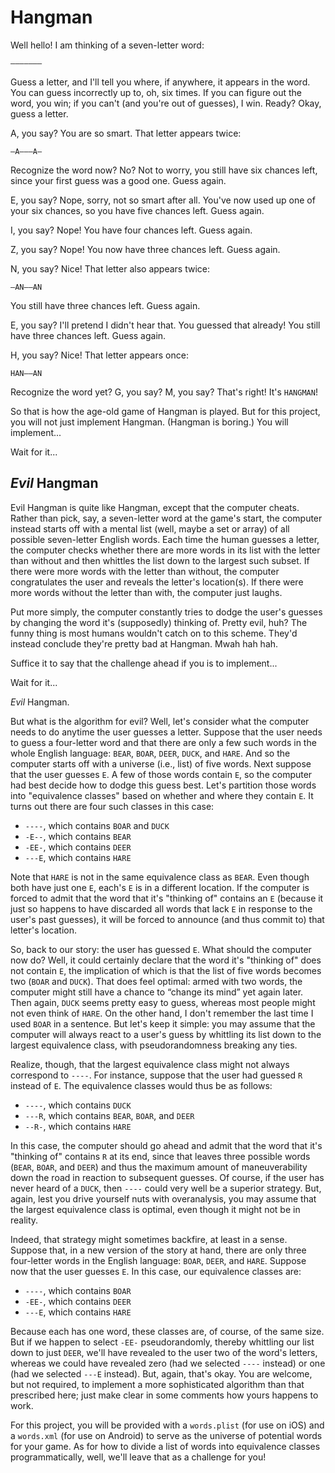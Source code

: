 # Hangman

Well hello! I am thinking of a seven-letter word:

	–––––––

Guess a letter, and I'll tell you where, if anywhere, it appears in the word.
You can guess incorrectly up to, oh, six times. If you can figure out the
word, you win; if you can't (and you're out of guesses), I win. Ready? Okay,
guess a letter.

A, you say? You are so smart. That letter appears twice:

	–A–––A–

Recognize the word now? No? Not to worry, you still have six chances left,
since your first guess was a good one. Guess again.

E, you say? Nope, sorry, not so smart after all. You've now used up one of
your six chances, so you have five chances left. Guess again.

I, you say? Nope! You have four chances left. Guess again.

Z, you say? Nope! You now have three chances left. Guess again.

N, you say? Nice! That letter also appears twice:

	–AN––AN

You still have three chances left. Guess again.

E, you say? I'll pretend I didn't hear that. You guessed that already! You
still have three chances left. Guess again.

H, you say? Nice! That letter appears once:

	HAN––AN

Recognize the word yet? G, you say? M, you say? That's right! It's `HANGMAN`!

So that is how the age-old game of Hangman is played. But for this project, you
will not just implement Hangman. (Hangman is boring.) You will implement...

Wait for it...

## *Evil* Hangman

Evil Hangman is quite like Hangman, except that the computer cheats. Rather
than pick, say, a seven-letter word at the game's start, the computer instead
starts off with a mental list (well, maybe a set or array) of all possible
seven-letter English words. Each time the human guesses a letter, the computer
checks whether there are more words in its list with the letter than without
and then whittles the list down to the largest such subset. If there were more
words with the letter than without, the computer congratulates the user and
reveals the letter's location(s). If there were more words without the letter
than with, the computer just laughs.

Put more simply, the computer constantly tries to dodge the user's guesses by
changing the word it's (supposedly) thinking of. Pretty evil, huh? The funny
thing is most humans wouldn't catch on to this scheme. They'd instead conclude
they're pretty bad at Hangman. Mwah hah hah.

Suffice it to say that the challenge ahead if you is to implement...

Wait for it...

*Evil* Hangman.

But what is the algorithm for evil? Well, let's consider what the computer
needs to do anytime the user guesses a letter. Suppose that the user needs to
guess a four-letter word and that there are only a few such words in the whole
English language: `BEAR`, `BOAR`, `DEER`, `DUCK`, and `HARE`. And so the
computer starts off with a universe (i.e., list) of five words. Next suppose
that the user guesses `E`. A few of those words contain `E`, so the computer
had best decide how to dodge this guess best. Let's partition those words into
"equivalence classes" based on whether and where they contain `E`. It turns out
there are four such classes in this case:

- `----`, which contains `BOAR` and `DUCK`
- `-E--`, which contains `BEAR`
- `-EE-`, which contains `DEER`
- `---E`, which contains `HARE`

Note that `HARE` is not in the same equivalence class as `BEAR`. Even though
both have just one `E`, each's `E` is in a different location. If the computer
is forced to admit that the word that it's "thinking of" contains an `E`
(because it just so happens to have discarded all words that lack `E` in
response to the user's past guesses), it will be forced to announce (and thus
commit to) that letter's location.

So, back to our story: the user has guessed `E`. What should the computer now
do? Well, it could certainly declare that the word it's "thinking of" does not
contain `E`, the implication of which is that the list of five words becomes
two (`BOAR` and `DUCK`). That does feel optimal: armed with two words, the
computer might still have a chance to “change its mind” yet again later. Then
again, `DUCK` seems pretty easy to guess, whereas most people might not even
think of `HARE`. On the other hand, I don't remember the last time I used
`BOAR` in a sentence. But let's keep it simple: you may assume that the
computer will always react to a user's guess by whittling its list down to the
largest equivalence class, with pseudorandomness breaking any ties.

Realize, though, that the largest equivalence class might not always correspond
to `----`. For instance, suppose that the user had guessed `R` instead of `E`.
The equivalence classes would thus be as follows:

- `----`, which contains `DUCK`
- `---R`, which contains `BEAR`, `BOAR`, and `DEER`
- `--R-`, which contains `HARE`

In this case, the computer should go ahead and admit that the word that it's
"thinking of" contains `R` at its end, since that leaves three possible words
(`BEAR`, `BOAR`, and `DEER`) and thus the maximum amount of maneuverability
down the road in reaction to subsequent guesses. Of course, if the user has
never heard of a `DUCK`, then `----` could very well be a superior strategy.
But, again, lest you drive yourself nuts with overanalysis, you may assume that
the largest equivalence class is optimal, even though it might not be in
reality.

Indeed, that strategy might sometimes backfire, at least in a sense. Suppose
that, in a new version of the story at hand, there are only three four-letter
words in the English language: `BOAR`, `DEER`, and `HARE`. Suppose now that the
user guesses `E`. In this case, our equivalence classes are:

- `----`, which contains `BOAR`
- `-EE-`, which contains `DEER`
- `---E`, which contains `HARE`

Because each has one word, these classes are, of course, of the same size. But
if we happen to select `-EE-` pseudorandomly, thereby whittling our list down to
just `DEER`, we'll have revealed to the user two of the word's letters, whereas
we could have revealed zero (had we selected `----` instead) or one (had we
selected `---E` instead). But, again, that's okay. You are welcome, but not
required, to implement a more sophisticated algorithm than that prescribed
here; just make clear in some comments how yours happens to work.

For this project, you will be provided with a `words.plist` (for use on iOS)
and a `words.xml` (for use on Android) to serve as the universe of potential
words for your game. As for how to divide a list of words into equivalence
classes programmatically, well, we'll leave that as a challenge for you!
